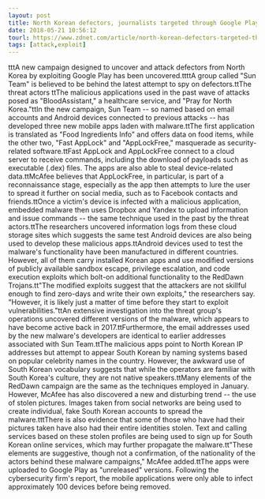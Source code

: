 ```yaml
---
layout: post
title: North Korean defectors, journalists targeted through Google Play
date: 2018-05-21 10:56:12
tourl: https://www.zdnet.com/article/north-korean-defectors-targeted-through-google-play/
tags: [attack,exploit]
---
```

tttA new campaign designed to uncover and attack defectors from North Korea by exploiting Google Play has been uncovered.ttttA group called "Sun Team" is believed to be behind the latest attempt to spy on defectors.ttThe threat actors ttThe malicious applications used in the past wave of attacks posed as "BloodAssistant," a healthcare service, and "Pray for North Korea."ttIn the new campaign, Sun Team -- so named based on email accounts and Android devices connected to previous attacks -- has developed three new mobile apps laden with malware.ttThe first application is translated as "Food Ingredients Info" and offers data on food items, while the other two, "Fast AppLock" and "AppLockFree," masquerade as security-related software.ttFast AppLock and AppLockFree connect to a cloud server to receive commands, including the download of payloads such as executable (.dex) files. The apps are also able to steal device-related data.ttMcAfee believes that AppLockFree, in particular, is part of a reconnaissance stage, especially as the app then attempts to lure the user to spread it further on social media, such as to Facebook contacts and friends.ttOnce a victim's device is infected with a malicious application, embedded malware then uses Dropbox and Yandex to upload information and issue commands -- the same technique used in the past by the threat actors.ttThe researchers uncovered information logs from these cloud storage sites which suggests the same test Android devices are also being used to develop these malicious apps.ttAndroid devices used to test the malware's functionality have been manufactured in different countries. However, all of them carry installed Korean apps and use modified versions of publicly available sandbox escape, privilege escalation, and code execution exploits which bolt-on additional functionality to the RedDawn Trojans.tt"The modified exploits suggest that the attackers are not skillful enough to find zero-days and write their own exploits," the researchers say. "However, it is likely just a matter of time before they start to exploit vulnerabilities."ttAn extensive investigation into the threat group's operations uncovered different versions of the malware, which appears to have become active back in 2017.ttFurthermore, the email addresses used by the new malware's developers are identical to earlier addresses associated with Sun Team.ttThe malicious apps point to North Korean IP addresses but attempt to appear South Korean by naming systems based on popular celebrity names in the country. However, the awkward use of South Korean vocabulary suggests that while the operators are familiar with South Korea's culture, they are not native speakers.ttMany elements of the RedDawn campaign are the same as the techniques employed in January. However, McAfee has also discovered a new and disturbing trend -- the use of stolen pictures. Images taken from social networks are being used to create individual, fake South Korean accounts to spread the malware.tttThere is also evidence that some of those who have had their pictures taken have also had their entire identities stolen. Text and calling services based on these stolen profiles are being used to sign up for South Korean online services, which may further propagate the malware.tt"These elements are suggestive, though not a confirmation, of the nationality of the actors behind these malware campaigns," McAfee added.ttThe apps were uploaded to Google Play as "unreleased" versions. Following the cybersecurity firm's report, the mobile applications were only able to infect approximately 100 devices before being removed.